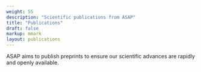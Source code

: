 ```yaml
---
weight: 55
description: "Scientific publications from ASAP"
title: "Publications"
draft: false
markup: mmark
layout: publications
---
```


ASAP aims to publish preprints to ensure our scientific advances are rapidly and openly available.